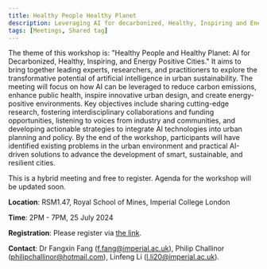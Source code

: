 ```yaml
---
title: Healthy People Healthy Planet
description: Leveraging AI for decarbonized, Healthy, Inspiring and Energy Positive Cities. 
tags: [Meetings, Shared tag]
---
```


<!-- We plan to host the first workshop on 25 July 2024 at Imperial College London with our collaboraters and partners. Details to be confirmed. -->

The theme of this workshop is: "Healthy People and Healthy Planet: AI for Decarbonized, Healthy, Inspiring, and Energy Positive Cities." It aims to bring together leading experts, researchers, and practitioners to explore the transformative potential of artificial intelligence in urban sustainability. The meeting will focus on how AI can be leveraged to reduce carbon emissions, enhance public health, inspire innovative urban design, and create energy-positive environments. Key objectives include sharing cutting-edge research, fostering interdisciplinary collaborations and funding opportunities, listening to voices from industry and communities, and developing actionable strategies to integrate AI technologies into urban planning and policy. By the end of the workshop, participants will have identified existing problems in the urban environment and practical AI-driven solutions to advance the development of smart, sustainable, and resilient cities. 

This is a hybrid meeting and free to register. Agenda for the workshop will be updated soon.

**Location**: RSM1.47, Royal School of Mines, Imperial College London

**Time**: 2PM - 7PM, 25 July 2024

**Registration**: Please register via [the link](https://forms.office.com/e/hPmJFxtXah).

**Contact**: Dr Fangxin Fang (f.fang@imperial.ac.uk), Philip Challinor (philipchallinor@hotmail.com), Linfeng Li (l.li20@imperial.ac.uk).
